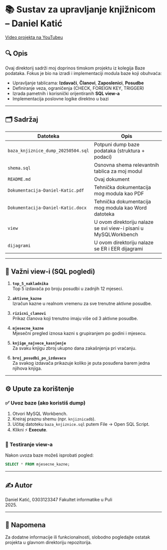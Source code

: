 # 📚 Sustav za upravljanje knjižnicom – Daniel Katić

[Video projekta na YouTubeu](https://youtu.be/yxkkMPhwbZ8)

## 🔍 Opis

Ovaj direktorij sadrži moj doprinos timskom projektu iz kolegija Baze podataka. Fokus je bio na izradi i implementaciji modula baze koji obuhvaća:

- Upravljanje tablicama: **Izdavači**, **Članovi**, **Zaposlenici**, **Posudbe**
- Definiranje veza, ograničenja (CHECK, FOREIGN KEY, TRIGGER)
- Izrada pametnih i korisnički orijentiranih **SQL view-a**
- Implementacija poslovne logike direktno u bazi

---

## 🗂️ Sadržaj

| Datoteka | Opis |
|----------|------|
| `baza_knjiznice_dump_20250504.sql` | Potpuni dump baze podataka (struktura + podaci) |
| `shema.sql` | Osnovna shema relevantnih tablica za moj modul |
| `README.md` | Ovaj dokument |
| `Dokumentacija-Daniel-Katic.pdf` | Tehnička dokumentacija mog modula kao PDF |
| `Dokumentacija-Daniel-Katic.docx` | Tehnička dokumentacija mog modula kao Word datoteka |
| `view` | U ovom direktoriju nalaze se svi view-i pisani u MySQLWorkbench |
| `dijagrami` | U ovom direktoriju nalaze se ER i EER dijagrami |

---

## 📄 Važni view-i (SQL pogledi)

1. **`top_5_nakladnika`**  
   Top 5 izdavača po broju posudbi u zadnjih 12 mjeseci.

2. **`aktivne_kazne`**  
   Izračun kazne u realnom vremenu za sve trenutne aktivne posudbe.

3. **`rizicni_clanovi`**  
   Prikaz članova koji trenutno imaju više od 3 aktivne posudbe.

4. **`mjesecne_kazne`**  
   Mjesečni pregled iznosa kazni s grupiranjem po godini i mjesecu.

5. **`knjige_najvece_kasnjenje`**  
   Za svaku knjigu zbroj ukupno dana zakašnjenja pri vraćanju.

6. **`broj_posudbi_po_izdavacu`**  
   Za svakog izdavača prikazuje koliko je puta posuđena barem jedna njihova knjiga.

---

## ⚙️ Upute za korištenje

### ✅ Uvoz baze (ako koristiš dump)
1. Otvori MySQL Workbench.
2. Kreiraj praznu shemu (npr. `knjiznicadb`).
3. Učitaj datoteku `baza_knjiznice.sql` putem File → Open SQL Script.
4. Klikni ⚡ **Execute**.

### 🧪 Testiranje view-a
Nakon uvoza baze možeš isprobati pogled:
```sql
SELECT * FROM mjesecne_kazne;
```

---

## ✍️ Autor

Daniel Katić, 0303123347
Fakultet informatike u Puli  
2025.

---

## 📎 Napomena

Za dodatne informacije ili funkcionalnosti, slobodno pogledajte ostatak projekta u glavnom direktoriju repozitorija.
